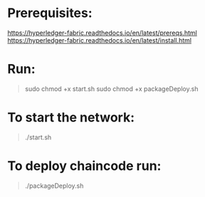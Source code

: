 # Prerequisites:

https://hyperledger-fabric.readthedocs.io/en/latest/prereqs.html
https://hyperledger-fabric.readthedocs.io/en/latest/install.html

# Run:

> sudo chmod +x start.sh
> sudo chmod +x packageDeploy.sh

# To start the network:

>./start.sh

# To deploy chaincode run:

>./packageDeploy.sh
